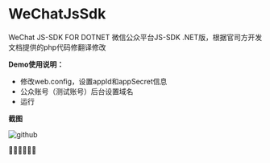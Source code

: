 WeChatJsSdk
===========
WeChat JS-SDK FOR DOTNET 微信公众平台JS-SDK .NET版，根据官司方开发文档提供的php代码修翻译修改

 **Demo使用说明：** 
- 修改web.config，设置appId和appSecret信息
- 公众账号（测试账号）后台设置域名
- 运行

**截图**

![github](https://github.com/nboss/WeChatJsSdk/blob/master/screenshot.jpg "github")  


 🍉🍉🍉🍉🍉🍉